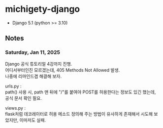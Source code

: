 # michigety-django

- Django 5.1 (python >= 3.10)

## Notes

### Saturday, Jan 11, 2025

Django 공식 튜토리얼 4강까지 진행.<br>
어디서부터인진 모르겠는데, 405 Methods Not Allowed 발생.<br>
나중에 리마인드겸 해결해 보자.

urls.py : <br>
path() 사용 시, path 맨 뒤에 "/"를 붙여야 POST를 허용한다는 정보도 있긴 했는데, 공식 문서 확인 필요.

views.py : <br>
flask처럼 데코레이터로 허용 메소드 정의해 주는 방법이 유사하게 존재해서 시도해 보았지만, 이마저도 실패.



